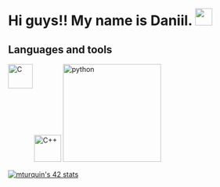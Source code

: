# Hi guys!! My name is Daniil. <img src=https://user-images.githubusercontent.com/1303154/88677602-1635ba80-d120-11ea-84d8-d263ba5fc3c0.gif width="35">
## Languages and tools

<img src="https://simpleicons.org/icons/c.svg" width="50px" alt="C" align="left">
<img src="https://simpleicons.org/icons/cplusplus.svg?color=blue" width="55px" alt="C++"></a>
<img src="https://www.python.org/static/community_logos/python-logo.png" width="200px" alt="python"></a>


<!-- ### Hi there 👋 -->
<!-- 
- 🔭 I’m currently working on Java
- 🌱 I’m currently learning Java
- 📫 How to reach me: tg: @zhunya_bz
- ⚡ Fun fact: I am cello player, swimming lover, skiing, ping-pong and extreme sports. -->

<!--
**Zhunya-bz/Zhunya-bz** is a ✨ _special_ ✨ repository because its `README.md` (this file) appears on your GitHub profile.

Here are some ideas to get you started:

- 🔭 I’m currently working on ...
- 🌱 I’m currently learning ...
- 👯 I’m looking to collaborate on ...
- 🤔 I’m looking for help with ...
- 💬 Ask me about ...
- 📫 How to reach me: ...
- 😄 Pronouns: ...
- ⚡ Fun fact: ...
-->
[![mturquin's 42 stats](https://badge42.vercel.app/api/v2/cl1mc7bhg006309kzftm5w40f/stats?cursusId=21&coalitionId=102)](https://github.com/JaeSeoKim/badge42)


<!-- 
Привет!

Меня зовут Женя и я учусь в "Школе 21". Развиваюсь и работаю над школными проектами. Знаю Java, С/С++, Python, Html, Css, Js. 

Закончила бакалавриат Новосибирского Государственного Университета механико-математического факультета.

Играю на виолончели, люблю плавание, горные лыжи, настольный теннис и экстримальные виды спорта. -->
